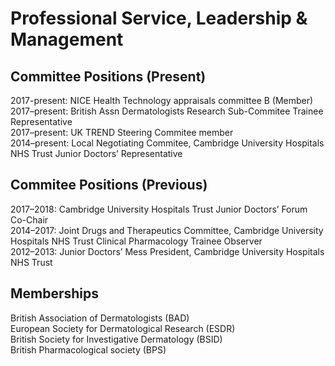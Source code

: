 # Professional Service, Leadership & Management

## Committee Positions (Present)

2017-present: NICE Health Technology appraisals committee B (Member)<br>
2017–present: British Assn Dermatologists Research Sub-Commitee Trainee Representative <br>
2017–present: UK TREND Steering Commitee member<br>
2014–present: Local Negotiating Commitee, Cambridge University Hospitals NHS Trust Junior Doctors’ Representative<br>

## Commitee Positions (Previous)

2017–2018: Cambridge University Hospitals Trust Junior Doctors’ Forum Co-Chair<br>
2014–2017: Joint Drugs and Therapeutics Committee, Cambridge University Hospitals NHS Trust Clinical Pharmacology Trainee Observer <br>
2012–2013: Junior Doctors’ Mess President, Cambridge University Hospitals NHS Trust<br>

## Memberships

British Association of Dermatologists (BAD)<br>
European Society for Dermatological Research (ESDR)<br>
British Society for Investigative Dermatology (BSID)<br>
British Pharmacological society (BPS)<br>
